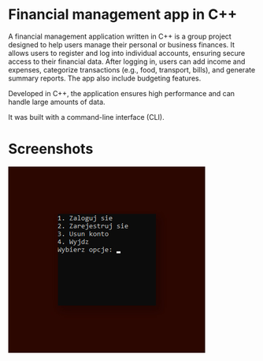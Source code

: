 # Financial management app in C++
A financial management application written in C++ is a group project designed to help users manage their personal or business finances. It allows users to register and log into individual accounts, ensuring secure access to their financial data. After logging in, users can add income and expenses, categorize transactions (e.g., food, transport, bills), and generate summary reports. The app also include budgeting features. 

Developed in C++, the application ensures high performance and can handle large amounts of data.

It was built with a command-line interface (CLI).

# Screenshots
![image-alt](https://github.com/robertmichalak17/Finance-Manager/blob/df424d280eb3aabab9ccae565856d27eb3642505/app_preview.jpg)
